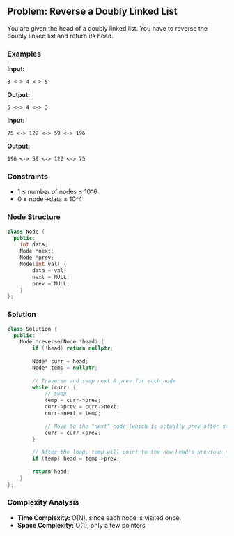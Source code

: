 ## Problem: Reverse a Doubly Linked List

You are given the head of a doubly linked list. You have to reverse the doubly linked list and return its head.

### Examples

**Input:**
```
3 <-> 4 <-> 5
```
**Output:**
```
5 <-> 4 <-> 3
```

**Input:**
```
75 <-> 122 <-> 59 <-> 196
```
**Output:**
```
196 <-> 59 <-> 122 <-> 75
```

### Constraints
- 1 ≤ number of nodes ≤ 10^6  
- 0 ≤ node->data ≤ 10^4  

### Node Structure
```cpp
class Node {
  public:
    int data;
    Node *next;
    Node *prev;
    Node(int val) {
        data = val;
        next = NULL;
        prev = NULL;
    }
};
```

### Solution
```cpp
class Solution {
  public:
    Node *reverse(Node *head) {
        if (!head) return nullptr;
        
        Node* curr = head;
        Node* temp = nullptr;
        
        // Traverse and swap next & prev for each node
        while (curr) {
            // Swap
            temp = curr->prev;
            curr->prev = curr->next;
            curr->next = temp;
            
            // Move to the "next" node (which is actually prev after swapping)
            curr = curr->prev;
        }
        
        // After the loop, temp will point to the new head's previous node
        if (temp) head = temp->prev;
        
        return head;
    }
};
```

### Complexity Analysis
- **Time Complexity:** O(N), since each node is visited once.
- **Space Complexity:** O(1), only a few pointers
